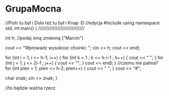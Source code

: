 # GrupaMocna
//Piotr tu był i Dolo też tu był i Knap :D
//edycja
#include<iostream>
using namespace std;
int main()
{
/////////////////////////////

int h;  //podaj inną zmienną  ("Marcin")

cout << "Wprowadz wysokosc choinki: ";
cin >> h;
cout << endl;

for (int i = 1; i <= h-1; i++)
{
for (int k = 1 ; k <= h-i-1 ; k++)
{
cout << " ";
}
for (int j = 1; j <= 2*i-1 ; j++)
{
cout << "*";
}
cout << endl;
}
//czemu nie palma?
for (int pien = 1; pien <= h-2; pien++)
{
cout << " ";
}
cout << "#";

char znak;
cin >> znak;
}

//to będzie ważna rzecz
